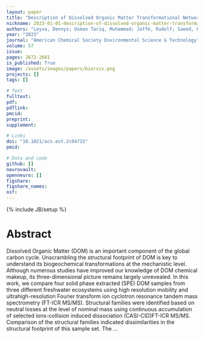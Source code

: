 ```yaml
---
layout: paper
title: "Description of Dissolved Organic Matter Transformational Networks at the Molecular Level"
nickname: 2023-01-01-description-of-dissolved-organic-matter-transformational-networks-at-the-molecular-level
authors: "Leyva, Dennys; Usman Tariq, Muhammad; Jaffé, Rudolf; Saeed, Fahad; Fernandez-Lima, Francisco; "
year: "2023"
journal: "American Chemical Society Environmental Science & Technology"
volume: 57
issue:
pages: 2672-2681
is_published: True
image: /assets/images/papers/biorxiv.png
projects: []
tags: []

# Text
fulltext:
pdf:
pdflink:
pmcid:
preprint: 
supplement:

# Links
doi: "10.1021/acs.est.2c04715"
pmid:

# Data and code
github: []
neurovault:
openneuro: []
figshare:
figshare_names:
osf:
---
```

{% include JB/setup %}

# Abstract

Dissolved Organic Matter (DOM) is an important component of the global carbon cycle. Unscrambling the structural footprint of DOM is key to understand its biogeochemical transformations at the mechanistic level. Although numerous studies have improved our knowledge of DOM chemical makeup, its three-dimensional picture remains largely unrevealed. In this work, we compare four solid phase extracted (SPE) DOM samples from three different freshwater ecosystems using high resolution mobility and ultrahigh-resolution Fourier transform ion cyclotron resonance tandem mass spectrometry (FT-ICR MS/MS). Structural families were identified based on neutral losses at the level of nominal mass using continuous accumulation of selected ions-collision induced dissociation (CASI-CID)FT-ICR MS/MS. Comparison of the structural families indicated dissimilarities in the structural footprint of this sample set. The …

